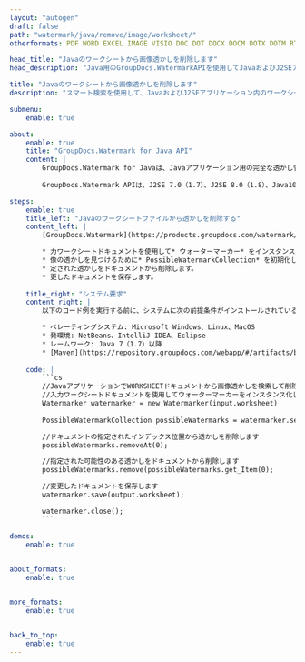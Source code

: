```yaml
---
layout: "autogen"
draft: false
path: "watermark/java/remove/image/worksheet/"
otherformats: PDF WORD EXCEL IMAGE VISIO DOC DOT DOCX DOCM DOTX DOTM RTF TXT XLSX XLSM XLTM XLT XLTX XLS XLSB XLAM SXC PPTX PPTM PPSX PPSM POTM POT POTX PPT PPS ODT BMP GIF JPEG JP2 PNG TIFF WEBP VSD VDX VSDX VSTX VSX VSSX VSDM VSSM VSTM VTX VDW VSS VST

head_title: "Javaのワークシートから画像透かしを削除します"
head_description: "Java用のGroupDocs.WatermarkAPIを使用してJavaおよびJ2SEアプリケーション内でスマート検索を使用して、ワークシートドキュメントから画像透かしを検索して削除するJavaライブラリ."

title: "Javaのワークシートから画像透かしを削除します"
description: "スマート検索を使用して、JavaおよびJ2SEアプリケーション内のワークシートドキュメントから画像透かしを見つけて削除します。ドキュメントから指定された透かしを検索および削除するための検索基準を定義します."

submenu:
    enable: true

about:
    enable: true
    title: "GroupDocs.Watermark for Java API"
    content: |
        GroupDocs.Watermark for Javaは、Javaアプリケーション用の完全な透かし管理ソリューションです。開発者は、次のような透かし操作操作をすばやく実行できます。すべての一般的なファイル形式のドキュメント内から、さまざまな種類の透かしを追加、編集、検索、および削除します。 PDF、Microsoft Word、Excel、PowerPoint、Visio、Eメール、画像形式など、さまざまなドキュメントのテキストと画像の透かしの操作をサポートしています。
        
        GroupDocs.Watermark APIは、J2SE 7.0（1.7）、J2SE 8.0（1.8）、Java10を含むすべての主要なオペレーティングシステムとJavaバージョンで十分にサポートされています。

steps:
    enable: true
    title_left: "Javaのワークシートファイルから透かしを削除する"
    content_left: |
        [GroupDocs.Watermark](https://products.groupdocs.com/watermark/java/)を使用すると、Java開発者は、いくつかの簡単な手順を実装することで、アプリケーションからテキスト形式の透かしを簡単に検索して削除できます。

        * 力ワークシートドキュメントを使用して* ウォーターマーカー* をインスタンス化します。
        * 像の透かしを見つけるために* PossibleWatermarkCollection* を初期化します。
        * 定された透かしをドキュメントから削除します。
        * 更したドキュメントを保存します。
        
    title_right: "システム要求"
    content_right: |
        以下のコード例を実行する前に、システムに次の前提条件がインストールされていることを確認してください。

        * ペレーティングシステム: Microsoft Windows、Linux、MacOS
        * 発環境: NetBeans、IntelliJ IDEA、Eclipse
        * レームワーク: Java 7（1.7）以降
        * [Maven](https://repository.groupdocs.com/webapp/#/artifacts/browse/tree/General/repo/com/groupdocs/groupdocs-watermark)から最新バージョンのGroupDocs.WatermarkforJavaをダウンロードします。
        
    code: |
        ```cs
        //JavaアプリケーションでWORKSHEETドキュメントから画像透かしを検索して削除します
        //入力ワークシートドキュメントを使用してウォーターマーカーをインスタンス化します
        Watermarker watermarker = new Watermarker(input.worksheet)
        
        PossibleWatermarkCollection possibleWatermarks = watermarker.search();

        //ドキュメントの指定されたインデックス位置から透かしを削除します
        possibleWatermarks.removeAt(0);

        //指定された可能性のある透かしをドキュメントから削除します
        possibleWatermarks.remove(possibleWatermarks.get_Item(0);

        //変更したドキュメントを保存します
        watermarker.save(output.worksheet);

        watermarker.close();        
        ```        

demos:
    enable: true
        

about_formats:
    enable: true


more_formats:
    enable: true


back_to_top:
    enable: true
---
```


